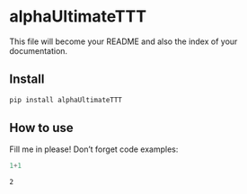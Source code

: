 # alphaUltimateTTT

<!-- WARNING: THIS FILE WAS AUTOGENERATED! DO NOT EDIT! -->

This file will become your README and also the index of your
documentation.

## Install

``` sh
pip install alphaUltimateTTT
```

## How to use

Fill me in please! Don’t forget code examples:

``` python
1+1
```

    2
